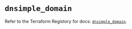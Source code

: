# `dnsimple_domain`

Refer to the Terraform Registory for docs: [`dnsimple_domain`](https://www.terraform.io/docs/providers/dnsimple/r/domain).
